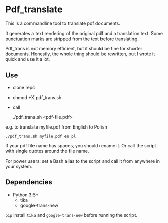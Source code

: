 # Pdf_translate
This is a commandline tool to translate pdf documents.

It generates a text rendering of the original pdf and a translation text. Some punctuation marks are stripped from the text before translating.

Pdf_trans is not memory efficient, but it should be fine for shorter documents. Honestly, the whole thing should be rewritten, but I wrote it quick and use it a lot.

## Use

* clone repo
* chmod +X pdf_trans.sh
* call

	./pdf_trans.sh <pdf-file.pdf> <src-langauge> <dest-language>
	
e.g. to translate myfile.pdf from English to Polish

	./pdf_trans.sh myfile.pdf en pl

If your pdf file name has spaces, you should rename it. Or call the script with single quotes around the file name.

For power users: set a Bash alias to the script and call it from anywhere in your system.

## Dependencies

* Python 3.6+
	- tika
	- google-trans-new
	
`pip` install `tika` and `google-trans-new` before running the script.